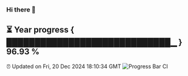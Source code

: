### Hi there 👋
⏳ Year progress { █████████████████████████████▁ } 96.93 %
---
⏰ Updated on Fri, 20 Dec 2024 18:10:34 GMT
![Progress Bar CI](https://github.com/Moyi321/Moyi321/workflows/Progress%20Bar%20CI/badge.svg)
